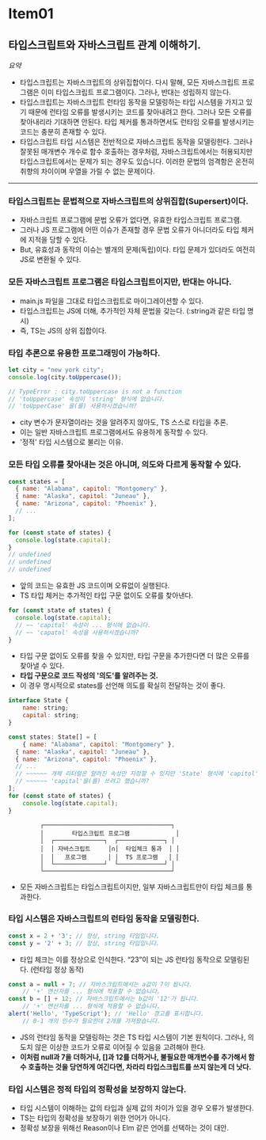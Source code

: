 # Item01

## 타입스크립트와 자바스크립트 관계 이해하기.

*요약*

- 타입스크립트는 자바스크립트의 상위집합이다. 다시 말해, 모든 자바스크립트 프로그램은 이미 타입스크립트 프로그램이다. 그러나, 반대는 성립하지 않는다.
- 타입스크립트는 자바스크립트 런타임 동작을 모델링하는 타입 시스템을 가지고 있기 때문에 런타임 오류를 발생시키는 코드를 찾아내려고 한다. 그러나 모든 오류를 찾아내리라 기대하면 안된다. 타입 체커를 통과하면서도 런타임 오류를 발생시키는 코드는 충분히 존재할 수 있다.
- 타입스크립트 타입 시스템은 전반적으로 자바스크립트 동작을 모델링한다. 그러나 잘못된 매개변수 개수로 함수 호출하는 경우처럼, 자바스크립트에서는 허용되지만 타입스크립트에서는 문제가 되는 경우도 있습니다. 이러한 문법의 엄격함은 온전히 취향의 차이이며 우열을 가릴 수 없는 문제이다.

---

### 타입스크립트는 문법적으로 자바스크립트의 상위집합(Supersert)이다.

- 자바스크립트 프로그램에 문법 오류가 없다면, 유효한 타입스크립트 프로그램.
- 그러나 JS 프로그램에 어떤 이슈가 존재할 경우 문법 오류가 아니더라도 타입 체커에 지적을 당할 수 있다.
- But, 유효성과 동작의 이슈는 별개의 문제(독립)이다. 타입 문제가 있더라도 여전히 JS로 변환될 수 있다.

### 모든 자바스크립트 프로그램은 타입스크립트이지만, 반대는 아니다.

- main.js 파일을 그대로 타입스크립트로 마이그레이션할 수 있다.
- 타입스크립트는 JS에 더해, 추가적인 자체 문법을 갖는다. (:string과 같은 타입 명시)
- 즉, TS는 JS의 상위 집합이다.

### 타입 추론으로 유용한 프로그래밍이 가능하다.

```jsx
let city = "new york city";
console.log(city.toUppercase());

// TypeError : city.toUppercase is not a function
// 'toUppercase' 속성이 'string' 형식에 없습니다.
// 'toUpperCase' 을(를) 사용하시겠습니까?

```

- city 변수가 문자열이라는 것을 알려주지 않아도, TS 스스로 타입을 추론.
- 이는 일반 자바스크립트 프로그램에서도 유용하게 동작할 수 있다.
- '정적' 타입 시스템으로 불리는 이유.

### 모든 타입 오류를 찾아내는 것은 아니며, 의도와 다르게 동작할 수 있다.

```jsx
const states = [
  { name: "Alabama", capitol: "Montgomery" },
  { name: "Alaska", capitol: "Juneau" },
  { name: "Arizona", capitol: "Phoenix" },
  // ...
];

for (const state of states) {
  console.log(state.capital);
}
// undefined
// undefined
// undefined
```

- 앞의 코드는 유효한 JS 코드이며 오류없이 실행된다.
- TS 타입 체커는 추가적인 타입 구문 없이도 오류를 찾아낸다.

```jsx
for (const state of states) {
  console.log(state.capital);
  // ~~ 'capital' 속성이 ... 형식에 없습니다.
  // ~~ 'capatol' 속성을 사용하시겠습니까?
}

```

- 타입 구문 없이도 오류를 찾을 수 있지만, 타입 구문을 추가한다면 더 많은 오류를 찾아낼 수 있다.
- **타입 구문으로 코드 작성의 '의도'를 알려주는 것.**
- 이 경우 명시적으로 states를 선언해 의도를 확실히 전달하는 것이 좋다.

```jsx
interface State {
	name: string;
	capital: string;
}

const states: State[] = [
	{ name: "Alabama", capitol: "Montgomery" },
  { name: "Alaska", capitol: "Juneau" },
  { name: "Arizona", capitol: "Phoenix" },
  // ...
  // ~~~~~~ 개체 리터럴은 알려진 속성만 지정할 수 있지만 'State' 형식에 'capitol'이(가) 없습니다.
  // ~~~~~~ 'capital'을(를) 쓰려고 했습니까?
];
for (const state of states) {
	console.log(state.capital);
}
```

```
         ┌────────────────────────────────────┐
         │        타입스크립트 프로그램             │
         │  ┌──────────────┐  ┌─────────────┐ │
         │  │ 자바스크립트     │∩│  타입체크 통과  │ │
         │  │   프로그램      │ │  TS 프로그램   │ │
         │  └──────────────┘  └─────────────┘ │
         └────────────────────────────────────┘
```

- 모든 자바스크립트는 타입스크립트이지만, 일부 자바스크립트만이 타입 체크를 통과한다.

### 타입 시스템은 자바스크립트의 런타임 동작을 모델링한다.

```jsx
const x = 2 + '3'; // 정상, string 타입입니다.
const y = '2' + 3; // 정상, string 타입입니다.
```

- 타입 체크는 이를 정상으로 인식한다. “23”이 되는 JS 런타임 동작으로 모델링된다. (런타임 정상 동작)

```jsx
const a = null + 7; // 자바스크립트에서는 a값이 7이 됩니다.
	// '+' 연산자를 ... 형식에 적용할 수 없습니다.
const b = [] + 12; // 자바스크립트에서는 b값이 '12'가 됩니다.
	// '+' 연산자를 ... 형식에 적용할 수 없습니다.
alert('Hello', 'TypeScript'); // 'Hello' 경고를 표시합니다.
	// 0-1 개의 인수가 필요한데 2개를 가져왔습니다.
```

- JS의 런타임 동작을 모델링하는 것은 TS 타입 시스템이 기본 원칙이다. 그러나, 의도치 않은 이상한 코드가 오류로 이어질 수 있음을 고려해야 한다.
- **이처럼 null과 7을 더하거나, []과 12를 더하거나, 불필요한 매개변수를 추가해서 함수 호출하는 것을 당연하게 여긴다면, 차라리 타입스크립트를 쓰지 않는게 더 낫다.**

### 타입 시스템은 정적 타입의 정확성을 보장하지 않는다.

- 타입 시스템이 이해하는 값의 타입과 실제 값의 차이가 있을 경우 오류가 발생한다.
- TS는 타입의 정확성을 보장하기 위한 언어가 아니다.
- 정확성 보장을 위해선 Reason이나 Elm 같은 언어를 선택하는 것이 대안.
